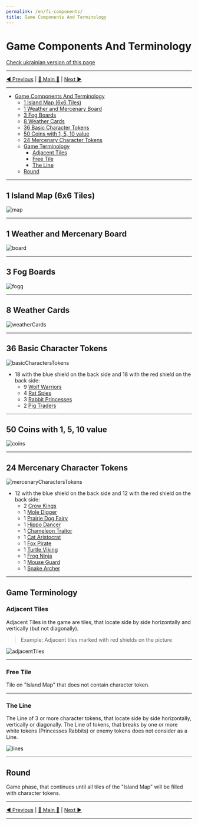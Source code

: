 ```yaml
---
permalink: /en/fi-components/
title: Game Components And Terminology
---
```


# Game Components And Terminology

[Check ukrainian version of this page](../ua/ComponentsAndTerminologyPage.md)

***

[◄ Previous](IndexPage.md) | [🚪 Main 🚪](IndexPage.md) | [Next ►](GameSetup.md)

***

- [Game Components And Terminology](#game-components-and-terminology)
  - [1 Island Map (6x6 Tiles)](#1-island-map-6x6-tiles)
  - [1 Weather and Mercenary Board](#1-weather-and-mercenary-board)
  - [3 Fog Boards](#3-fog-boards)
  - [8 Weather Cards](#8-weather-cards)
  - [36 Basic Character Tokens](#36-basic-character-tokens)
  - [50 Coins with 1, 5, 10 value](#50-coins-with-1-5-10-value)
  - [24 Mercenary Character Tokens](#24-mercenary-character-tokens)
  - [Game Terminology](#game-terminology)
    - [Adjacent Tiles](#adjacent-tiles)
    - [Free Tile](#free-tile)
    - [The Line](#the-line)
  - [Round](#round)

***

## 1 Island Map (6x6 Tiles)

![map]

***

## 1 Weather and Mercenary Board

![board]

***

## 3 Fog Boards

![fogg]

***

## 8 Weather Cards

![weatherCards]

***

## 36 Basic Character Tokens

![basicCharactersTokens]

- 18 with the blue shield on the back side and 18 with the red shield on the back side:
  - 9 [Wolf Warriors](BasicCharactersDescription.md#wolf-warrior)
  - 4 [Rat Spies](BasicCharactersDescription.md#rat-spy)
  - 3 [Rabbit Princesses](BasicCharactersDescription.md#rabbit-princess)
  - 2 [Pig Traders](BasicCharactersDescription.md#pig-trader)

***

## 50 Coins with 1, 5, 10 value

![coins]

***

## 24 Mercenary Character Tokens

![mercenaryCharactersTokens]

- 12 with the blue shield on the back side and 12 with the red shield on the back side:
  - 2 [Crow Kings](MercenaryCharactersDescription.md#crow-king)
  - 1 [Mole Digger](MercenaryCharactersDescription.md#mole-digger)
  - 1 [Prairie Dog Fairy](MercenaryCharactersDescription.md#prairie-dog-fairy)
  - 1 [Hippo Dancer](MercenaryCharactersDescription.md#hippo-dancer)
  - 1 [Chameleon Traitor](MercenaryCharactersDescription.md#chameleon-traitor)
  - 1 [Cat Aristocrat](MercenaryCharactersDescription.md#cat-aristocrat)
  - 1 [Fox Pirate](MercenaryCharactersDescription.md#fox-pirate)
  - 1 [Turtle Viking](MercenaryCharactersDescription.md#turtle-viking)
  - 1 [Frog Ninja](MercenaryCharactersDescription.md#frog-ninja)
  - 1 [Mouse Guard](MercenaryCharactersDescription.md#mouse-guard)
  - 1 [Snake Archer](MercenaryCharactersDescription.md#snake-archer)

***

## Game Terminology

### Adjacent Tiles

Adjacent Tiles in the game are tiles, that locate side by side horizontally and vertically (but not diagonally).

> Example: Adjacent tiles marked with red shields on the picture

![adjacentTiles]

***

### Free Tile

Tile on "Island Map" that does not contain character token.

***

### The Line

The Line of 3 or more character tokens, that locate side by side horizontally, vertically or diagonally. The Line of tokens, that breaks by one or more white tokens (Princesses Rabbits) or enemy tokens does not consider as a Line.

![lines]

***

## Round

Game phase, that continues until all tiles of the "Island Map" will be filled with character tokens.

***

[◄ Previous](IndexPage.md) | [🚪 Main 🚪](IndexPage.md) | [Next ►](GameSetup.md)

***

<!--Image links ref-->

[map]: ../../resources/img/mapField.jpg
[fogg]: ../../resources/img/fogg.jpg
[board]: ../../resources/img/weatherBoard.jpg
[weatherCards]: ../../resources/img/weatherCards.jpg
[basicCharactersTokens]: ../../resources/img/basicCharactersTokens.jpg
[coins]: ../../resources/img/coins.jpg
[mercenaryCharactersTokens]: ../../resources/img/mercenaryCharactersTokens.jpg
[adjacentTiles]: ../../resources/img/adjacentTiles.jpg
[lines]: ../../resources/img/lines.jpg
